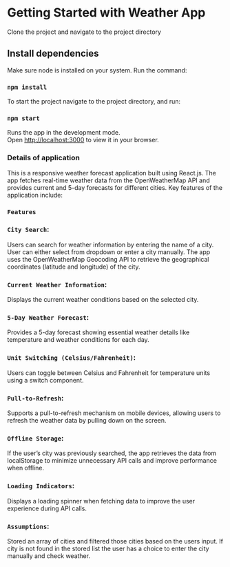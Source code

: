 # Getting Started with Weather App

Clone the project and navigate to the project directory

## Install dependencies

Make sure node is installed on your system. Run the command:

### `npm install`

To start the project navigate to the project directory, and run:

### `npm start`

Runs the app in the development mode.\
Open [http://localhost:3000](http://localhost:3000) to view it in your browser.

### Details of application

This is a responsive weather forecast application built using React.js. The app fetches real-time weather data from the OpenWeatherMap API and provides current and 5-day forecasts for different cities. Key features of the application include:

### `Features`

### `City Search`:
Users can search for weather information by entering the name of a city. User can either select from dropdown or enter a city manually.
The app uses the OpenWeatherMap Geocoding API to retrieve the geographical coordinates (latitude and longitude) of the city.

### `Current Weather Information`:
Displays the current weather conditions based on the selected city.

### `5-Day Weather Forecast`:
Provides a 5-day forecast showing essential weather details like temperature and weather conditions for each day.

### `Unit Switching (Celsius/Fahrenheit)`:
Users can toggle between Celsius and Fahrenheit for temperature units using a switch component.

### `Pull-to-Refresh`:
Supports a pull-to-refresh mechanism on mobile devices, allowing users to refresh the weather data by pulling down on the screen.

### `Offline Storage`:
If the user’s city was previously searched, the app retrieves the data from localStorage to minimize unnecessary API calls and improve performance when offline.

### `Loading Indicators`:
Displays a loading spinner when fetching data to improve the user experience during API calls.

### `Assumptions`:
Stored an array of cities and filtered those cities based on the users input. If city is not found in the stored list the user has a choice to enter the city manually and check weather.


